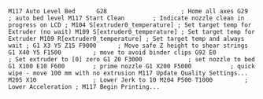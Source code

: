 `
M117 Auto Level Bed     
G28                     ; Home all axes
G29                     ; auto bed level
M117 Start Clean        ; Indicate nozzle clean in progress on LCD
;
M104 S[extruder0_temperature] ; Set target temp for Extruder (no wait)
M109 S[extruder0_temperature] ; Set target temp for Extruder
M109 R[extruder0_temperature] ; Set target temp and always wait
;
G1 X3 Y5 Z15 F9000      ; Move safe Z height to shear strings
G1 X40 Y5 F1500         ; move to avoid binder clips
G92 E0                  ; Set extruder to [0] zero
G1 Z0 F3000             ; set nozzle to bed
G1 X100 E10 F600        ; prime nozzle
G1 X200 F5000           ; quick wipe - move 100 mm with no extrusion
M117 Update Quality Settings...
M205 X10                ; Lower Jerk to 10
M204 P500 T1000         ; Lower Acceleration
;
M117 Begin Printing...
`
